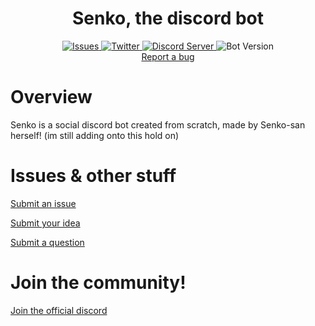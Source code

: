 <div align='center'>
    <h1>Senko, the discord bot</h1>
    <a href="https://github.com/Senbyte1/Senko-Issues/issues">
      <img alt="Issues" src="https://img.shields.io/github/issues/Senbyte1/Senko-Issues?color=0088ff" />
    </a>
    <a href="https://twitter.com/SenkoTheKtsune">
      <img alt="Twitter" src="https://img.shields.io/badge/Twitter-2f4962?style=flat&logo=twitter" />
    </a>
    <a href="https://discord.com/invite/FMghXMP4mW">
      <img alt="Discord Server" src="https://img.shields.io/badge/Discord_Server-303030?style=flat&logo=discord&logoColor=white" />
    </a>
    <a>
      <img alt="Bot Version" src="https://img.shields.io/badge/Bot%20Version-0.1.2_[BETA]-70FF00?style=flat" />
    </a>
    <div>
    <a href="https://github.com/Senbyte1/Senko-Issues/issues/new?assignees=&labels=Bug%2FError&template=bug-report.md&title=">Report a bug</a>
</div>

<div align='left'>

<h1>Overview</h1>
Senko is a social discord bot created from scratch, made by Senko-san herself!
(im still adding onto this hold on)

<h1>Issues & other stuff</h1>

[Submit an issue](https://github.com/SenkoTheKitsune1/Senko-Issues/issues/new?assignees=&labels=Bug/Error&template=bug-report.md&title=)

[Submit your idea](https://github.com/Senbyte1/Senko-Issues/issues/new?assignees=&labels=Feature+Request&template=feature_request.md&title=)

[Submit a question](https://github.com/SenkoTheKitsune1/Senko-Issues/issues/new?assignees=&labels=Question)

<h1>Join the community!</h1>

[Join the official discord](https://discord.com/invite/FMghXMP4mW)
